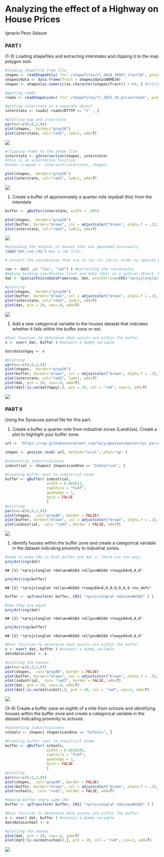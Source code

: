 Analyzing the effect of a Highway on House Prices
================
Ignacio Pezo Salazar

### PART I

(1-3) Loading shapefiles and extracting interstates and clipping it to the map polygon size.

``` r
#loading shapefile from file
shapes <- readShapePoly( fn="./shapefiles/tl_2010_36067_tract10", proj4string=CRS("+proj=longlat +datum=WGS84") )
shapes@data <- data.frame(Tract = shapes@data$NAME10)
shapes <- shapes[as.numeric(as.character(shapes$Tract)) < 64, ] #Cutting all tracks that are not in syracuse. lower than 64 gets this.

#getting roads
roads <- readShapeLines( fn="./shapefiles/tl_2015_36_prisecroads", proj4string=CRS("+proj=longlat +datum=WGS84") )

#getting interstate in a separate object
interstate <- roads[ roads$RTTYP == "I" , ]

#plotting map and interstate
par(mar=c(0,0,2,0))
plot(shapes,  border="gray50")
plot(interstate, col="red3", lwd=1, add=T)
```

![](HW_and_schools_on_house_prices_files/figure-markdown_github/unnamed-chunk-2-1.png)

``` r
#clipping roads to the shape file
interstate <- gIntersection(shapes, interstate)
#this is an alternative function: 
#roads.cropped <- intersect(interstate, shapes)

plot(shapes,  border="gray50")
plot(interstate, col="red3", lwd=1, add=T)
```

![](HW_and_schools_on_house_prices_files/figure-markdown_github/unnamed-chunk-2-2.png)

1.  Create a buffer of approximately a quarter mile (eyeball this) from the interstate

``` r
buffer <- gBuffer(interstate, width = .005)

plot(shapes,  border="gray50")
plot(buffer, border="brown", col = adjustcolor("brown", alpha.f = .2),lwd=1, add=T)
plot(interstate, col="red3", lwd=1, add=T)
```

![](HW_and_schools_on_house_prices_files/figure-markdown_github/unnamed-chunk-3-1.png)

``` r
#uploading the dataset of houses that was geocoded previously
load("dat_coo.rda") #as a rda file.

# Convert the coordinates that are in lon (x) lat(y) order to spatial points, identifying the coordinates, data, and coordinate system

coo <- dat[ ,c( "lon", "lat") ] #extracting the coordinates
#making binding coordinates (coo) and data (dat) as a spatial object. Notice that dat maintains the lat lon variables as data
dat <- SpatialPointsDataFrame(coo, dat, proj4string=CRS("+proj=longlat +datum=WGS84"))

#plotting 
plot(shapes,  border="gray50")
plot(buffer, border="brown", col = adjustcolor("brown", alpha.f = .2),lwd=1, add=T)
plot(interstate, col="red3", lwd=1, add=T)
plot(dat, pch = 20, cex=.8, add=T)
```

![](HW_and_schools_on_house_prices_files/figure-markdown_github/unnamed-chunk-3-2.png)

1.  Add a new categorical variable to the houses dataset that indicates whether it falls within the buffer zone or not.

``` r
#Over function to determine what points are within the buffer
x <- over( dat, buffer ) #outputs a dummy variable

dat@data$hgwy <- x

#plotting 
par(mar=c(0,0,2,0))
plot(shapes,  border="gray50")
plot(buffer, border="brown", col = adjustcolor("brown", alpha.f = .2),lwd=1, add=T)
plot(interstate, col="red3", lwd=1, add=T)
plot(dat, pch = 20, cex=.8, add=T)
plot(dat[!is.na(dat$hgwy),], pch = 20, col = "red", cex=1, add=T)
```

![](HW_and_schools_on_house_prices_files/figure-markdown_github/unnamed-chunk-4-1.png)

### PART II

Using the Syracuse parcel file for this part.

1.  Create a buffer a quarter mile from industrial zones (LandUse). Create a plot to highlight your buffer zone.

``` r
url <- "https://raw.githubusercontent.com/lecy/geojson/master/syr_parcels.geojson"

shapes <- geojson_read( url, method="local", what="sp" )

#subsetting industrialzones
industrial <- shapes[ shapes$LandUse == "Industrial", ]

#Creating buffer next to industrial zones
buffer <- gBuffer( industrial,  
                   width = 0.003621,
                   capStyle = "FLAT",
                   quadsegs = 1,
                   byid = FALSE
                   )
#plotting
par(mar=c(0,0,2,0))
plot(shapes,  col="gray80", border = FALSE)
plot(buffer, border="brown", col = adjustcolor("brown", alpha.f = .2),lwd=1, add=T)
plot(industrial,  col= "red3", border = FALSE, add=T)
```

![](HW_and_schools_on_house_prices_files/figure-markdown_github/unnamed-chunk-5-1.png)

1.  Identify houses within the buffer zone and create a categorical variable in the dataset indicating proximity to industrial zones.

``` r
#need to make CRS in both buffer and dat =. there are two ways
proj4string(dat)
```

    ## [1] "+proj=longlat +datum=WGS84 +ellps=WGS84 +towgs84=0,0,0"

``` r
proj4string(buffer)
```

    ## [1] "+proj=longlat +ellps=WGS84 +towgs84=0,0,0,0,0,0,0 +no_defs"

``` r
buffer <- spTransform( buffer, CRS( "+proj=longlat +datum=WGS84" ) )

#now they are equal
proj4string(dat)
```

    ## [1] "+proj=longlat +datum=WGS84 +ellps=WGS84 +towgs84=0,0,0"

``` r
proj4string(buffer)
```

    ## [1] "+proj=longlat +datum=WGS84 +ellps=WGS84 +towgs84=0,0,0"

``` r
#Over function to determine what points are within the buffer
x <- over( dat, buffer ) #outputs a dummy variable
dat@data$indst <- x

#plotting the houses
par(mar=c(0,0,2,0))
plot(shapes,  col="gray80", border = FALSE)
plot(buffer, border="brown", col = adjustcolor("brown", alpha.f = .2),lwd=1, add=T)
plot(industrial,  col= "red3", border = FALSE, add=T)
plot(dat, pch = 20, cex=.8, add=T)
plot(dat[!is.na(dat$indst),], pch = 20, col = "red", cex=1, add=T)
```

![](HW_and_schools_on_house_prices_files/figure-markdown_github/unnamed-chunk-6-1.png)

(3-4) Create a buffer zone an eighth of a mile from schools and identifying houses within the buffer zone and create a categorical variable in the dataset indicating proximity to schools.

``` r
#subsetting industrialzones
schools <- shapes[ shapes$LandUse == "Schools", ]

#Creating buffer next to industrial zones
buffer <- gBuffer( schools,  
                   width = 0.0018105,
                   capStyle = "FLAT",
                   quadsegs = 1,
                   byid = FALSE
                   )
#plotting
par(mar=c(0,0,2,0))
plot(shapes,  col="gray80", border = FALSE)
plot(buffer, border="brown", col = adjustcolor("brown", alpha.f = .2),lwd=1, add=T)
plot(schools,  col= "red3", border = FALSE, add=T)

#making buffer share same CRS
buffer <- spTransform( buffer, CRS( "+proj=longlat +datum=WGS84" ) )

#Over function to determine what points are within the buffer
x <- over( dat, buffer ) #outputs a dummy variable
dat@data$school <- x

#plotting the houses
plot(dat, pch = 20, cex=.8, add=T)
plot(dat[!is.na(dat$school),], pch = 20, col = "red", cex=1, add=T)
```

![](HW_and_schools_on_house_prices_files/figure-markdown_github/unnamed-chunk-7-1.png)

